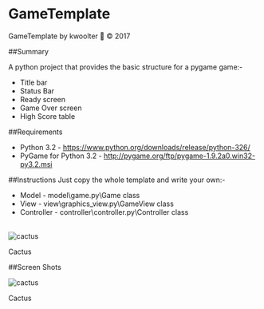 # GameTemplate
GameTemplate by kwoolter :monkey: :copyright: 2017

##Summary

A python project that provides the basic structure for a pygame game:-
- Title bar
- Status Bar
- Ready screen
- Game Over screen
- High Score table

##Requirements
- Python 3.2 - https://www.python.org/downloads/release/python-326/
- PyGame for Python 3.2 - http://pygame.org/ftp/pygame-1.9.2a0.win32-py3.2.msi

##Instructions
Just copy the whole template and write your own:-
- Model - model\game.py\Game class
- View - view\graphics_view.py\GameView class
- Controller - controller\controller.py\Controller class
<br>
<img src="cactus.png" alt="cactus">
<p>Cactus</p>


##Screen Shots

<img src="cactus.png" alt="cactus">
<p>Cactus</p>


